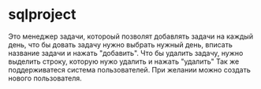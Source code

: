 # sqlproject
Это менеджер задачи, котороый позволят добавлять задачи на каждый день, что бы довать задачу
нужно выбрать нужный день, вписать название задачи и нажать "добавить".
Что бы удалить задачу, нужно выделить строку, которую нужо удалить и нажать "удалить"
Так же поддерживатеся система пользователей.
При желании можно создать нового пользователя.
